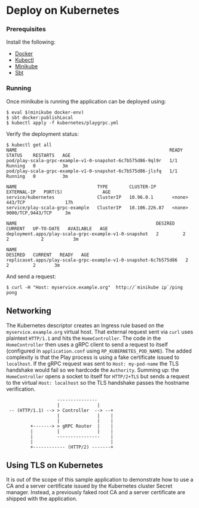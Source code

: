 # Deploy on Kubernetes


### Prerequisites

Install the following:

* [Docker](https://docs.docker.com/install/)
* [Kubectl](https://kubernetes.io/docs/tasks/tools/install-kubectl/)
* [Minikube](https://github.com/kubernetes/minikube)
* [Sbt](https://www.scala-sbt.org/)


### Running

Once minikube is running the application can be deployed using:

```
$ eval $(minikube docker-env)
$ sbt docker:publishLocal
$ kubectl apply -f kubernetes/playgrpc.yml
```

Verify the deployment status:

```
$ kubectl get all
NAME                                                         READY   STATUS    RESTARTS   AGE
pod/play-scala-grpc-example-v1-0-snapshot-6c7b575d86-9ql9r   1/1     Running   0          3m
pod/play-scala-grpc-example-v1-0-snapshot-6c7b575d86-jlsfq   1/1     Running   0          3m

NAME                              TYPE        CLUSTER-IP      EXTERNAL-IP   PORT(S)               AGE
service/kubernetes                ClusterIP   10.96.0.1       <none>        443/TCP               17h
service/play-scala-grpc-example   ClusterIP   10.106.226.87   <none>        9000/TCP,9443/TCP     3m

NAME                                                    DESIRED   CURRENT   UP-TO-DATE   AVAILABLE   AGE
deployment.apps/play-scala-grpc-example-v1-0-snapshot   2         2         2            2           3m

NAME                                                               DESIRED   CURRENT   READY   AGE
replicaset.apps/play-scala-grpc-example-v1-0-snapshot-6c7b575d86   2         2         2       3m
```

And send a request:

```
$ curl -H "Host: myservice.example.org"  http://`minikube ip`/ping
pong
```

## Networking 

The Kubernetes descriptor creates an Ingress rule based on the `myservice.example.org` virtual host. That external 
request sent via `curl` uses plaintext `HTTP/1.1` and hits the `HomeController`. The code in the `HomeController` then
uses a gRPC client to send a request to itself (configured in `application.conf` using `RP_KUBERNETES_POD_NAME`). The
added complexity is that the Play process is using a fake certificate issued to `localhost`. If the gRPC request
was sent to `Host: my-pod-name` the TLS handshake would fail so we hardcode the `Authority`. Summing up: the 
`HomeController` opens a socket to itself for `HTTP/2+TLS` but sends a request to the virtual `Host: localhost` so 
the TLS handshake passes the hostname verification.     

```
                   ---------------
                   |              |
 -- (HTTP/1.1) --> > Controller  --> --+
                   |              |    |
                   |              |    |
         +-------> > gRPC Router  |    |
         |         |              |    |
         |         ----------------    |
         |                             |
         +------------ (HTTP/2) -------+
```



## Using TLS on Kubernetes

It is out of the scope of this sample application to demonstrate how to use a CA and a server certificate issued by 
the Kubernetes cluster Secret manager. Instead, a previously faked root CA and a server certificate are shipped with 
the application.